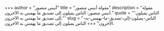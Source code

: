 +++
author = "أنيس منصور"
title = "مقولة أنيس منصور"
description = "مقولة أنيس منصور: الناس يميلون إلى تصديق ما يهمس به الآخرون."
quote = '''الناس يميلون إلى تصديق ما يهمس به الآخرون.''' 
slug = "الناس-يميلون-إلى-تصديق-ما-يهمس-به-الآخرون"
+++
الناس يميلون إلى تصديق ما يهمس به الآخرون.
